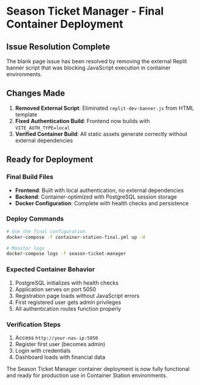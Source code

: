 # Season Ticket Manager - Final Container Deployment

## Issue Resolution Complete
The blank page issue has been resolved by removing the external Replit banner script that was blocking JavaScript execution in container environments.

## Changes Made
1. **Removed External Script**: Eliminated `replit-dev-banner.js` from HTML template
2. **Fixed Authentication Build**: Frontend now builds with `VITE_AUTH_TYPE=local`
3. **Verified Container Build**: All static assets generate correctly without external dependencies

## Ready for Deployment

### Final Build Files
- **Frontend**: Built with local authentication, no external dependencies
- **Backend**: Container-optimized with PostgreSQL session storage
- **Docker Configuration**: Complete with health checks and persistence

### Deploy Commands
```bash
# Use the final configuration
docker-compose -f container-station-final.yml up -d

# Monitor logs
docker-compose logs -f season-ticket-manager
```

### Expected Container Behavior
1. PostgreSQL initializes with health checks
2. Application serves on port 5050
3. Registration page loads without JavaScript errors
4. First registered user gets admin privileges
5. All authentication routes function properly

### Verification Steps
1. Access `http://your-nas-ip:5050`
2. Register first user (becomes admin)
3. Login with credentials
4. Dashboard loads with financial data

The Season Ticket Manager container deployment is now fully functional and ready for production use in Container Station environments.